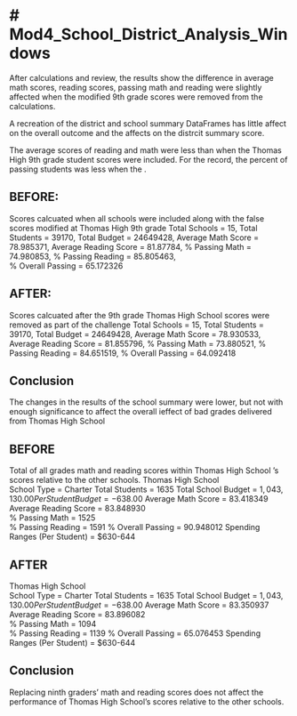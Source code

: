 # # Mod4_School_District_Analysis_Windows

After calculations and review, the results show the difference in average math scores, reading scores, 
passing math and reading were slightly affected when the modified 9th grade scores were removed from the calculations.

A recreation of the district and school summary DataFrames has little affect on the overall outcome and the affects on the distrcit summary score.

The average scores of reading and math were less than when the Thomas High 9th grade student scores were included. 
For the record, the percent of passing students was less when the . 

## BEFORE:
Scores calcuated when all schools were included along with the false scores modified at Thomas High 9th grade
Total Schools = 15,
Total Students = 39170,
Total Budget = 24649428,
Average Math Score = 78.985371,
Average Reading Score = 81.87784,
% Passing Math = 74.980853,
% Passing Reading = 85.805463,	
% Overall Passing = 65.172326
  									 	        
## AFTER: 
Scores calcuated after the 9th grade Thomas High School scores were removed as part of the challenge
Total Schools = 15,
Total Students = 39170,
Total Budget = 24649428,
Average Math Score = 78.930533,
Average Reading Score = 81.855796,
% Passing Math = 73.880521,
% Passing Reading = 84.651519,
% Overall Passing = 64.092418

## Conclusion
The changes in the results of the school summary were lower, but not with enough significance to affect the overall ieffect of bad grades delivered from Thomas High School

## BEFORE
Total of all grades math and reading scores within Thomas High School ’s scores relative to the other schools.
Thomas High School	
School Type = Charter
Total Students = 1635
Total School Budget =	$1,043,130.00
Per Student Budget = 	-$638.00
Average Math Score = 83.418349	
Average Reading Score = 83.848930	
% Passing Math = 1525	
% Passing Reading = 1591
% Overall Passing	= 90.948012
Spending Ranges (Per Student) = $630-644

## AFTER
Thomas High School	
School Type = Charter
Total Students = 1635
Total School Budget =	$1,043,130.00
Per Student Budget = 	-$638.00
Average Math Score = 83.350937	
Average Reading Score = 83.896082	
% Passing Math = 1094	
% Passing Reading = 1139
% Overall Passing	= 65.076453
Spending Ranges (Per Student) = $630-644														

## Conclusion
Replacing ninth graders’ math and reading scores does not affect the performance of Thomas High School’s scores relative to the other schools. 
